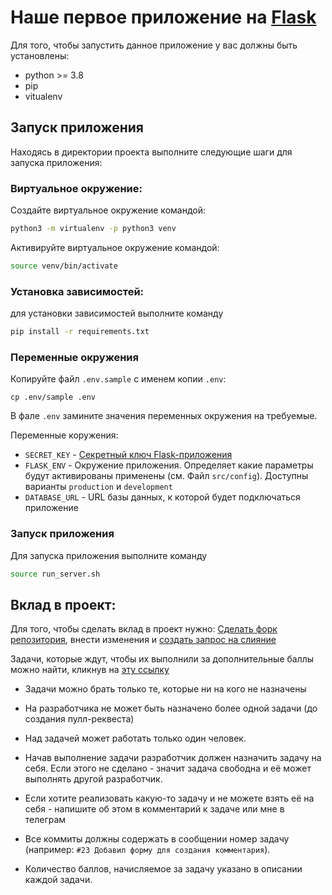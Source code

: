 # Наше первое приложение на [Flask](https://flask.palletsprojects.com/)

Для того, чтобы запустить данное приложение у вас должны быть установлены:
 - python >= 3.8
 - pip
 - vitualenv


## Запуск приложения
Находясь в директории проекта выполните следующие шаги для запуска приложения:

### Виртуальное окружение:
Создайте виртуальное окружение командой:
```bash
python3 -m virtualenv -p python3 venv
```

Активируйте виртуальное окружение командой:
```bash
source venv/bin/activate
```


### Установка зависимостей:
для установки зависимостей выполните команду
```bash
pip install -r requirements.txt
```

### Переменные окружения
Копируйте файл `.env.sample` с именем копии `.env`:
```shell
cp .env/sample .env
```

В фале `.env` замините значения переменных окружения на требуемые.

Переменные коружения:
 - `SECRET_KEY` - [Секретный ключ Flask-приложения](https://flask.palletsprojects.com/en/1.1.x/config/#SECRET_KEY)
 - `FLASK_ENV` - Окружение приложения. Определяет какие параметры будут активированы применены (см. Файл `src/config`). Доступны варианты `production` и `development`
 - `DATABASE_URL` - URL базы данных, к которой будет подключаться приложение


### Запуск приложения

Для запуска приложения выполните команду 
```bash
source run_server.sh
```


## Вклад в проект:
Для того, чтобы сделать вклад в проект нужно:
[Сделать форк репозитория](https://docs.github.com/en/github/getting-started-with-github/fork-a-repo), внести изменения и [создать запрос на слияние](https://docs.github.com/en/github/collaborating-with-issues-and-pull-requests/creating-a-pull-request-from-a-fork)


Задачи, которые ждут, чтобы их выполнили за дополнительные баллы можно найти, кликнув на [эту ссылку](https://github.com/md5orsha256/flask-hello-app/issues?q=is%3Aopen+is%3Aissue)


* Задачи можно брать только те, которые ни на кого не назначены

* На разработчика не может быть назначено более одной задачи (до создания пулл-реквеста)

* Над задачей может работать только один человек.

* Начав выполнение задачи разработчик должен назначить задачу на себя. Если этого не сделано - значит задача свободна и её может выполнять другой разработчик.

* Если хотите реализовать какую-то задачу и не можете взять её на себя - напишите об этом в комментарий к задаче или мне в телеграм

* Все коммиты должны содержать в сообщении номер задачу (например: `#23 Добавил форму для создания комментария`).

* Количество баллов, начисляемое за задачу указано в описании каждой задачи.
